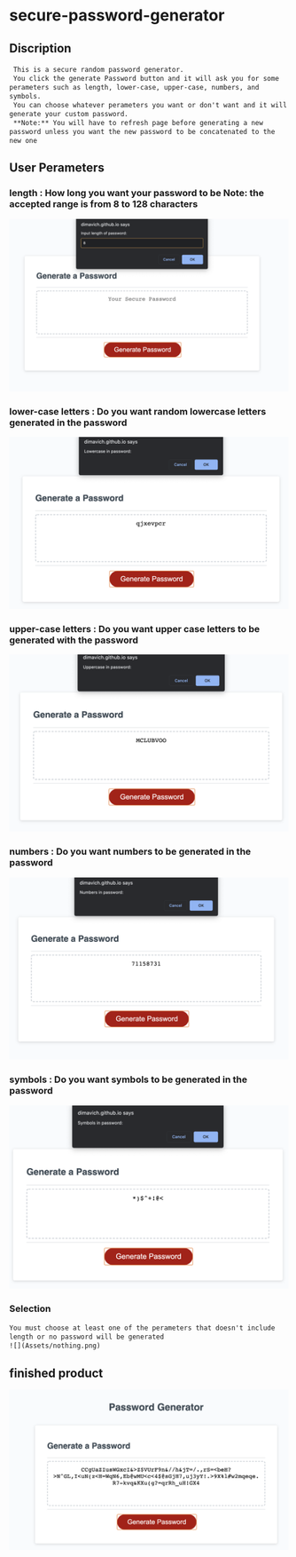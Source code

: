 # secure-password-generator

## Discription 

     This is a secure random password generator.
     You click the generate Password button and it will ask you for some perameters such as length, lower-case, upper-case, numbers, and symbols.
     You can choose whatever perameters you want or don't want and it will generate your custom password.
     **Note:** You will have to refresh page before generating a new password unless you want the new password to be concatenated to the new one 



## User Perameters

### length : How long you want your password to be **Note:** the accepted range is from 8 to 128 characters
![](./Assets/length.png)
### lower-case letters : Do you want random lowercase letters generated in the password 
![](Assets/lower.png)
### upper-case letters : Do you want upper case letters to be generated with the password
![](Assets/upper.png)
### numbers : Do you want numbers to be generated in the password
![](Assets/numbers.png)
### symbols : Do you want symbols to be generated in the password 
![](Assets/symbols.png)

### Selection 

    You must choose at least one of the perameters that doesn't include length or no password will be generated
    ![](Assets/nothing.png)

## finished product

![](Assets/finished.png)